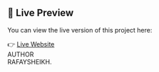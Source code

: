 ## 🔗 Live Preview

You can view the live version of this project here:


👉 [Live Website](https://rafayclonefornetfli.netlify.app)
<BR>
AUTHOR
<BR>
RAFAYSHEIKH.

